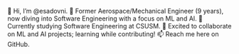 👋 Hi, I’m @esadovni.
🚀 Former Aerospace/Mechanical Engineer (9 years), now diving into Software Engineering with a focus on ML and AI.
🌱 Currently studying Software Engineering at CSUSM.
🤖 Excited to collaborate on ML and AI projects; learning while contributing!
📫 Reach me here on GitHub.

<!---
esadovni/esadovni is a ✨ special ✨ repository because its `README.md` (this file) appears on your GitHub profile.
You can click the Preview link to take a look at your changes.
--->
